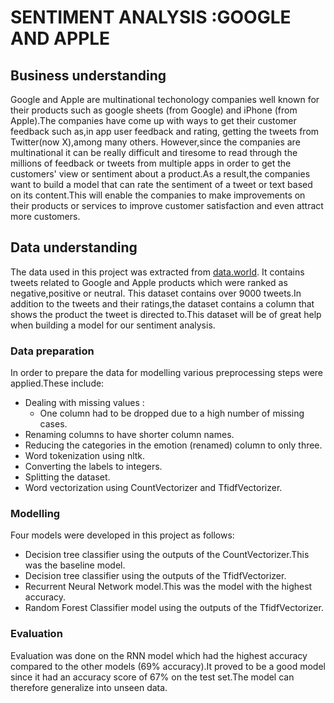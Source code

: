 # SENTIMENT ANALYSIS :GOOGLE AND APPLE

## Business understanding

Google and Apple are multinational techonology companies well known for their products such as google sheets (from Google) and iPhone (from Apple).The companies have come up with ways to get their customer feedback such as,in app user feedback and rating, getting the tweets from Twitter(now X),among many others. However,since the companies are multinational it can be really difficult and tiresome to read through the millions of feedback or tweets from multiple apps in order to get the customers' view or sentiment about a product.As a result,the companies want to build a model that can rate the sentiment of a tweet or text based on its content.This will enable the companies to make improvements on their products or services to improve customer satisfaction and even attract more customers.

## Data understanding

The data used in this project was extracted from [data.world](https://data.world/crowdflower/brands-and-product-emotions). It contains tweets related to Google and Apple products which were ranked as negative,positive or neutral. This dataset contains over 9000 tweets.In addition to the tweets and their ratings,the dataset contains a column that shows the product the tweet is directed to.This dataset will be of great help when building a model for our sentiment analysis.

### Data preparation

In order to prepare the data for modelling various preprocessing steps were applied.These include:
- Dealing with missing values : 
    - One column had to be dropped due to a high number of missing cases.
- Renaming columns to have shorter column names.
- Reducing the categories in the emotion (renamed) column to only three.
- Word tokenization using nltk.
- Converting the labels to integers.
- Splitting the dataset.
- Word vectorization using CountVectorizer and TfidfVectorizer.

### Modelling

Four models were developed in this project as follows:
- Decision tree classifier using the outputs of the CountVectorizer.This was the baseline model.
- Decision tree classifier using the outputs of the TfidfVectorizer.
- Recurrent Neural Network model.This was the model with the highest accuracy.
- Random Forest Classifier model using the outputs of the TfidfVectorizer.

### Evaluation

Evaluation was done on the RNN model which had the highest accuracy compared to the other models (69% accuracy).It proved to be a good model since it had an accuracy score of 67% on the test set.The model can therefore generalize into unseen data.